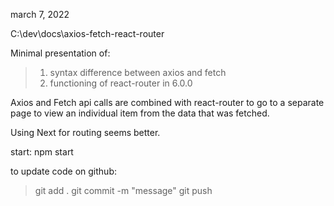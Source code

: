 march 7, 2022

C:\dev\docs\axios-fetch-react-router

Minimal presentation of:
> 1. syntax difference between axios and fetch
> 2. functioning of react-router in 6.0.0

Axios and Fetch api calls are combined with react-router to
go to a separate page to view an individual item from the
data that was fetched.

Using Next for routing seems better.

start:
    npm start

to update code on github:
>   git add .
>   git commit -m "message"
>   git push


